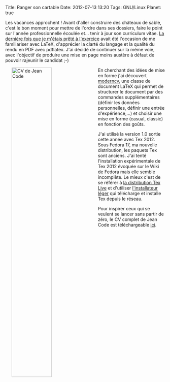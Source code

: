 Title: Ranger son cartable
Date: 2012-07-13 13:20
Tags: GNU/Linux
Planet: true


Les vacances approchent ! Avant d'aller construire des châteaux de sable, c'est
le bon moment pour mettre de l'ordre dans ses dossiers, faire le point sur
l'année professionnelle écoulée et... tenir à jour son curriculum vitae. [La
dernière fois que je m'étais prêté à
l'exercice](http://blogduyax.madyanne.fr/index.php?article25/decouvrir-latex)
avait été l'occasion de me familiariser avec LaTeX, d'apprécier la clarté du
langage et la qualité du rendu en PDF avec pdflatex. J'ai décidé de continuer
sur la même voie, avec l'objectif de produire une mise en page moins austère
à défaut de pouvoir rajeunir le candidat ;-)

 <img src="images/06x/trollface_cv.png" width="50%" height="50%" alt="CV
de Jean Code" style="float:left; margin: 0px 20px;" /> En cherchant des idées
de mise en forme j'ai découvert [moderncv](http://www.ctan.org/pkg/moderncv),
une classe de document LaTeX qui permet de structurer le document par des
commandes supplémentaires (définir les données personnelles, définir une
entrée d'expérience,...) et choisir une mise en forme (casual, classic) en
fonction des goûts.

J'ai utilisé la version 1.0 sortie cette année avec Tex 2012. Sous Fedora 17,
ma nouvelle distribution, les paquets Tex sont anciens. J'ai tenté
l'installation expérimentale de Tex 2012 évoquée sur le Wiki de Fedora mais
elle semble incomplète. Le mieux c'est de se référer à [la distribution Tex
Live](http://www.tug.org/texlive/) et d'utiliser [l'installateur
léger](http://www.tug.org/texlive/acquire-netinstall.html) qui télécharge et
installe Tex depuis le réseau.


Pour inspirer ceux qui se veulent se lancer sans partir de zéro, le CV complet
de Jean Code est téléchargeable [ici](documents/moderncv.zip).
